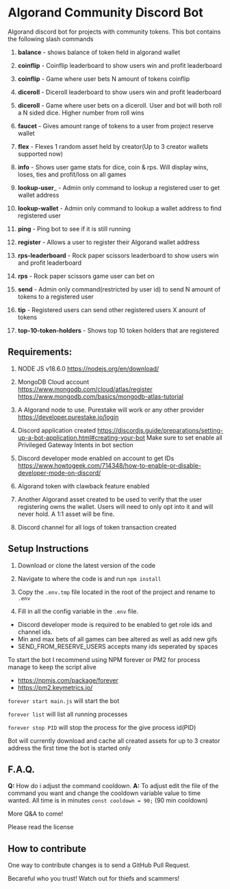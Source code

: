 Algorand Community Discord Bot
==============================

Algorand discord bot for projects with community tokens. This bot contains the following slash commands

1) __balance__ - shows balance of token held in algorand wallet

2) __coinflip__ - Coinflip leaderboard to show users win and profit leaderboard 

3) __coinflip__ - Game where user bets N amount of tokens coinflip

4) __diceroll__ - Diceroll leaderboard to show users win and profit leaderboard 

5) __diceroll__ - Game where user bets on a diceroll. User and bot will both roll a N sided dice. Higher number from roll wins

6) __faucet__ - Gives amount range of tokens to a user from project reserve wallet

7) __flex__ - Flexes 1 random asset held by creator(Up to 3 creator wallets supported now)

8) __info__ - Shows user game stats for dice, coin & rps. Will display wins, loses, ties and profit/loss on all games

9) __lookup-user___ - Admin only command to lookup a registered user to get wallet address

10) __lookup-wallet__ - Admin only command to lookup a wallet address to find registered user

11) __ping__ - Ping bot to see if it is still running

12) __register__ - Allows a user to register their Algorand wallet address

13) __rps-leaderboard__ - Rock paper scissors leaderboard to show users win and profit leaderboard

14) __rps__ - Rock paper scissors game user can bet on

15) __send__ - Admin only command(restricted by user id) to send N amount of tokens to a registered user

16) __tip__ - Registered users can send other registered users X anount of tokens

17) __top-10-token-holders__ - Shows top 10 token holders that are registered 

Requirements:
------------

1) NODE JS v18.6.0
    https://nodejs.org/en/download/

2) MongoDB Cloud account
    https://www.mongodb.com/cloud/atlas/register
    https://www.mongodb.com/basics/mongodb-atlas-tutorial

3) A Algorand node to use. Purestake will work or any other provider
    https://developer.purestake.io/login

4) Discord application created
    https://discordjs.guide/preparations/setting-up-a-bot-application.html#creating-your-bot
    Make sure to set enable all Privileged Gateway Intents in bot section
    
5) Discord developer mode enabled on account to get IDs
    https://www.howtogeek.com/714348/how-to-enable-or-disable-developer-mode-on-discord/

6) Algorand token with clawback feature enabled

7) Another Algorand asset created to be used to verify that the user registering owns the wallet. Users will need to only opt into it and will never hold. A 1:1 asset will be fine.

8) Discord channel for all logs of token transaction created

Setup Instructions
------------------

1) Download or clone the latest version of the code

2) Navigate to where the code is and run `npm install`

3) Copy the `.env.tmp` file located in the root of the project and rename to `.env`

4) Fill in all the config variable in the `.env` file.
- Discord developer mode is required to be enabled to get role ids and channel ids.
- Min and max bets of all games can bee altered as well as add new gifs
- SEND_FROM_RESERVE_USERS accepts many ids seperated by spaces

To start the bot I recommend using NPM forever or PM2 for process manage to keep the script alive
- https://npmjs.com/package/forever
- https://pm2.keymetrics.io/

`forever start main.js` will start the bot

`forever list` will list all running processes

`forever stop PID` will stop the process for the give process id(PID)

Bot will currently download and cache all created assets for up to 3 creator address the first time the bot is started only

F.A.Q.
------

__Q:__ How do i adjust the command cooldown.
__A:__ To adjust edit the file of the command you want and change the cooldown variable value to time wanted. All time is in minutes `const cooldown = 90;` (90 min cooldown)

More Q&A to come!

Please read the license

How to contribute
-----------------
One way to contribute changes is to send a GitHub Pull Request.













Becareful who you trust! Watch out for thiefs and scammers!

